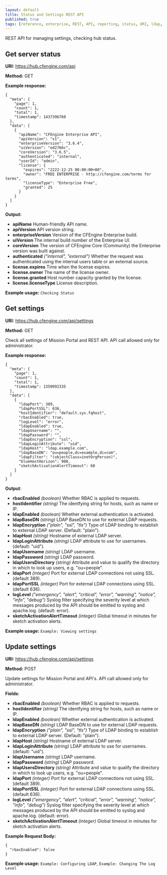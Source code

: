 ```yaml
---
layout: default
title: Status and Settings REST API
published: true
tags: [reference, enterprise, REST, API, reporting, status, URI, ldap, settings]
---
```


REST API for managing settings, checking hub status.

## Get server status

**URI:** https://hub.cfengine.com/api

**Method:** GET

**Example response:**

```
{
  "meta": {
    "page": 1,
    "count": 1,
    "total": 1,
    "timestamp": 1437396760
  },
  "data": [
    {
      "apiName": "CFEngine Enterprise API",
      "apiVersion": "v1",
      "enterpriseVersion": "3.6.4",
      "uiVersion": "ed2766c",
      "coreVersion": "3.6.5",
      "authenticated": "internal",
      "userId": "admin",
      "license": {
        "expires": "2222-12-25 00:00:00+00",
        "owner": "FREE ENTERPRISE - http://cfengine.com/terms for terms",
        "licenseType": "Enterprise Free",
        "granted": 25
      }
    }
  ]
}
```

**Output:**

* **apiName**
    Human-friendly API name.
* **apiVersion**
    API version string.
* **enterpriseVersion**
    Version of the CFEngine Enterprise build.
* **uiVersion**
    The internal build number of the Enterprise UI.
* **coreVersion**
    The version of CFEngine Core (Community) the Enterprise version was built against.
* **authenticated** *("internal", "external")*
    Whether the request was authenticated using the internal users table or an external source.
* **license.expires**
    Time when the license expires.
* **license.owner**
    The name of the license owner.
* **license.granted**
    Host number capacity granted by the license.
* **license.licenseType**
    License description.

**Example usage:** `Checking Status`

## Get settings

**URI:** https://hub.cfengine.com/api/settings

**Method:** GET

Check all settings of Mission Portal and REST API.
API call allowed only for administrator.

**Example response:**

```
{
  "meta": {
    "page": 1,
    "count": 1,
    "total": 1,
    "timestamp": 1350992335
  },
  "data": [
    {
      "ldapPort": 389,
      "ldapPortSSL": 636,
      "hostIdentifier": "default.sys.fqhost",
      "rbacEnabled": true,
      "logLevel": "error",
      "ldapEnabled": true,
      "ldapUsername": "",
      "ldapPassword": "",
      "ldapEncryption": "ssl",
      "ldapLoginAttribute": "uid",
      "ldapHost": "ldap.example.com",
      "ldapBaseDN": "ou=people,dc=example,dc=com",
      "ldapFilter": "(objectClass=inetOrgPerson)",
      "blueHostHorizon": 900,
      "sketchActivationAlertTimeout": 60
    }
  ]
}
```

**Output**:

* **rbacEnabled** *(boolean)*
    Whether RBAC is applied to requests.
* **hostIdentifier** *(string)*
    The identfying string for hosts, such as name or IP.
* **ldapEnabled** *(boolean)*
    Whether external authentication is activated.
* **ldapBaseDN** *(string)*
    LDAP BaseDN to use for external LDAP requests.
* **ldapEncryption** *("plain", "ssl", "tls")*
    Type of LDAP binding to establish to external LDAP server. (Default: "plain").
* **ldapHost** *(string)*
    Hostname of external LDAP server.
* **ldapLoginAttribute** *(string)*
    LDAP attribute to use for usernames. (default: "uid").
* **ldapUsername** *(string)*
    LDAP username.
* **ldapPassword** *(string)*
    LDAP password.
* **ldapUsersDirectory** *(string)*
    Attribute and value to qualify the directory in which to look up users, e.g. "ou=people".
* **ldapPort** *(integer)*
    Port for external LDAP connections not using SSL. (default 389).
* **ldapPortSSL** *(integer)*
    Port for external LDAP connections using SSL. (default 636).
* **logLevel** *("emergency", "alert", "critical", "error", "warning", "notice", "info", "debug")*
    Syslog filter specifying the severity level at which messages produced by the API should be emitted to syslog and apache.log. (default: error).
* **sketchActivationAlertTimeout** *(integer)*
    Global timeout in minutes for sketch activation alerts.

**Example usage:** `Example: Viewing settings`

## Update settings

**URI:** https://hub.cfengine.com/api/settings

**Method:** POST

Update settings for Mission Portal and API's.
API call allowed only for administrator.

**Fields**:

* **rbacEnabled** *(boolean)*
    Whether RBAC is applied to requests.
* **hostIdentifier** *(string)*
    The identfying string for hosts, such as name or IP.
* **ldapEnabled** *(boolean)*
    Whether external authentication is activated.
* **ldapBaseDN** *(string)*
    LDAP BaseDN to use for external LDAP requests.
* **ldapEncryption** *("plain", "ssl", "tls")*
    Type of LDAP binding to establish to external LDAP server. (Default: "plain").
* **ldapHost** *(string)*
    Hostname of external LDAP server.
* **ldapLoginAttribute** *(string)*
    LDAP attribute to use for usernames. (default: "uid").
* **ldapUsername** *(string)*
    LDAP username.
* **ldapPassword** *(string)*
    LDAP password.
* **ldapUsersDirectory** *(string)*
    Attribute and value to qualify the directory in which to look up users, e.g. "ou=people".
* **ldapPort** *(integer)*
    Port for external LDAP connections not using SSL. (default 389).
* **ldapPortSSL** *(integer)*
    Port for external LDAP connections using SSL. (default 636).
* **logLevel** *("emergency", "alert", "critical", "error", "warning", "notice", "info", "debug")*
    Syslog filter specifying the severity level at which messages produced by the API should be emitted to syslog and apache.log. (default: error).
* **sketchActivationAlertTimeout** *(integer)*
    Global timeout in minutes for sketch activation alerts.

**Example Request Body:**

```
{
  "rbacEnabled": false
}
```

**Example usage:** `Example: Configuring LDAP`, `Example: Changing The Log Level`